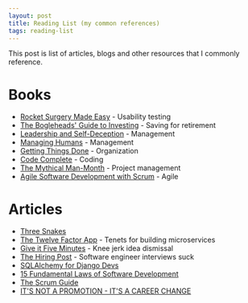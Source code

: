 ```yaml
---
layout: post
title: Reading List (my common references)
tags: reading-list
---
```


This post is list of articles, blogs and other resources that I commonly reference.

# Books

- [Rocket Surgery Made Easy](http://www.amazon.com/gp/product/B002UXRGNO) - Usability testing
- [The Bogleheads' Guide to Investing](http://www.amazon.com/gp/product/0471730335) - Saving for retirement
- [Leadership and Self-Deception](http://www.amazon.com/gp/product/B00GUPYRUS) - Management
- [Managing Humans](http://www.amazon.com/gp/product/1430243147) - Management
- [Getting Things Done](http://www.amazon.com/gp/product/0142000280) - Organization
- [Code Complete](http://www.amazon.com/Code-Complete-Practical-Handbook-Construction/dp/0735619670) - Coding
- [The Mythical Man-Month](http://www.amazon.com/Mythical-Man-Month-Software-Engineering-Anniversary/dp/0201835959) - Project management
- [Agile Software Development with Scrum](http://www.amazon.com/gp/product/0130676349) - Agile

# Articles

- [Three Snakes](http://www.celebrazio.net/jimb/15.html)
- [The Twelve Factor App](http://12factor.net/) - Tenets for building microservices
- [Give it Five Minutes](https://signalvnoise.com/posts/3124-give-it-five-minutes) - Knee jerk idea dismissal
- [The Hiring Post](http://sockpuppet.org/blog/2015/03/06/the-hiring-post/) - Software engineer interviews suck
- [SQLAlchemy for Django Devs](http://lucumr.pocoo.org/2011/7/19/sqlachemy-and-you/)
- [15 Fundamental Laws of Software Development](http://www.exceptionnotfound.net/fundamental-laws-of-software-development/)
- [The Scrum Guide](http://www.scrumguides.org/scrum-guide.html)
- [IT'S NOT A PROMOTION - IT'S A CAREER CHANGE](http://fractio.nl/2014/09/19/not-a-promotion-a-career-change/)
